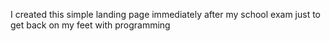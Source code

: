 I created this simple landing  page immediately after my school exam just to get back on my feet with programming